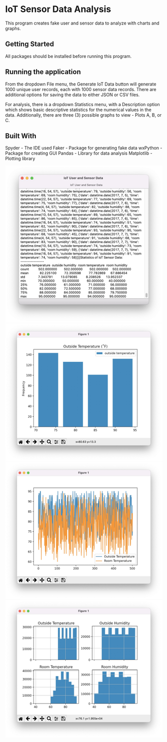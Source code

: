 # IoT Sensor Data Analysis 
This program creates fake user and sensor data to analyze with charts and graphs.

## Getting Started
All packages should be installed before running this program. 

## Running the application
From the dropdown File menu, the Generate IoT Data button will generate 1000 unique
user records, each with 1000 sensor data records. There are additional options for 
saving the data to either JSON or CSV files. 

For analysis, there is a dropdown Statistics menu, with a Description option which
shows basic descriptive statistics for the numerical values in the data. Additionally,
there are three (3) possible graphs to view - Plots A, B, or C.

## Built With
Spyder - The IDE used
Faker - Package for generating fake data
wxPython - Package for creating GUI
Pandas - Library for data analysis
Matplotlib - Plotting library 

![User IoT Sensor Data Screenshot 1](screenshot-1.jpg)
![User IoT Sensor Data Screenshot 2](screenshot-2.jpg)
![User IoT Sensor Data Screenshot 3](screenshot-3.jpg)
![User IoT Sensor Data Screenshot 4](screenshot-4.jpg)

